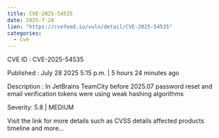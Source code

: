 ```yaml
--- 
title: CVE-2025-54535
date: 2025-7-28
lien: "https://cvefeed.io/vuln/detail/CVE-2025-54535"
categories:
  - cve
---
```


CVE ID : CVE-2025-54535

Published :  July 28
2025
5:15 p.m. | 5 hours
24 minutes ago

Description : In JetBrains TeamCity before 2025.07 password reset and email verification tokens were using weak hashing algorithms

Severity: 5.8 | MEDIUM

Visit the link for more details
such as CVSS details
affected products
timeline
and more...
